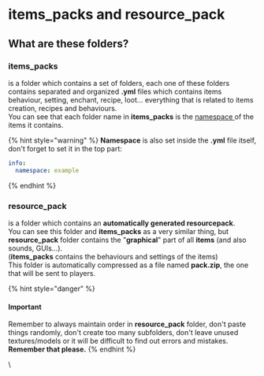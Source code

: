 # items\_packs and resource\_pack

## What are these folders?

### items\_packs

is a folder which contains a set of folders, each one of these folders contains separated and organized **.yml** files which contains items behaviour, setting, enchant, recipe, loot... everything that is related to items creation, recipes and behaviours.\
You can see that each folder name in **items\_packs** is the [namespace ](namespace/)of the items it contains.

{% hint style="warning" %}
**Namespace** is also set inside the **.yml** file itself, don't forget to set it in the top part:

```yaml
info:
  namespace: example
```
{% endhint %}

### resource\_pack

is a folder which contains an **automatically generated resourcepack**.\
You can see this folder and **items\_packs** as a very similar thing, but **resource\_pack** folder contains the "**graphical**" part of all **items** (and also sounds, GUIs...).\
(**items\_packs** contains the behaviours and settings of the items)\
This folder is automatically compressed as a file named **pack.zip**, the one that will be sent to players.

{% hint style="danger" %}
#### Important

Remember to always maintain order in **resource\_pack** folder, don't paste things randomly, don't create too many subfolders, don't leave unused textures/models or it will be difficult to find out errors and mistakes.\
**Remember that please.**
{% endhint %}

\\
